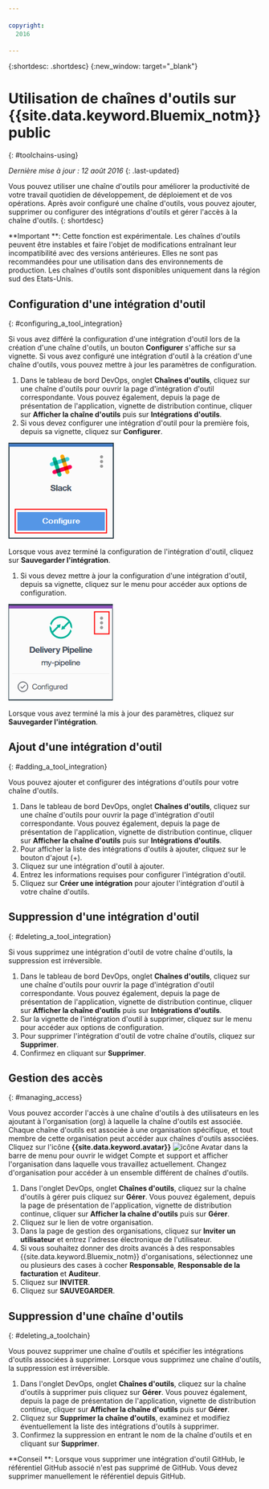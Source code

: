 ```yaml
---

copyright:
  2016

---
```


{:shortdesc: .shortdesc}
{:new_window: target="_blank"}

# Utilisation de chaînes d'outils sur {{site.data.keyword.Bluemix_notm}} public
{: #toolchains-using}

*Dernière mise à jour : 12 août 2016*
{: .last-updated}

Vous pouvez utiliser une chaîne d'outils pour améliorer la productivité de votre travail quotidien de développement, de déploiement et de vos opérations. Après avoir configuré une chaîne d'outils, vous pouvez ajouter, supprimer ou configurer des intégrations d'outils et gérer l'accès à la chaîne d'outils.
{: shortdesc}

**Important **: Cette fonction est expérimentale. Les chaînes d'outils peuvent être instables et faire l'objet de modifications entraînant leur incompatibilité avec des versions antérieures. Elles ne sont pas recommandées pour une utilisation dans des environnements de production. Les chaînes d'outils sont disponibles uniquement dans la région sud des Etats-Unis.

## Configuration d'une intégration d'outil
{: #configuring_a_tool_integration}

Si vous avez différé la configuration d'une intégration d'outil lors de la création d'une chaîne d'outils, un bouton **Configurer** s'affiche sur sa vignette. Si vous avez configuré une intégration d'outil à la création d'une chaîne d'outils, vous pouvez mettre à jour les paramètres de configuration.

1. Dans le tableau de bord DevOps, onglet **Chaînes d'outils**, cliquez sur une chaîne d'outils pour ouvrir la page d'intégration d'outil correspondante. Vous pouvez également, depuis la page de présentation de l'application, vignette de distribution continue, cliquer sur **Afficher la chaîne d'outils** puis sur **Intégrations d'outils**.
1. Si vous devez configurer une intégration d'outil pour la première fois, depuis sa vignette, cliquez sur **Configurer**.

  ![Bouton Configurer](images/toolchain_tile_configure.png)

 Lorsque vous avez terminé la configuration de l'intégration d'outil, cliquez sur **Sauvegarder l'intégration**.
 
1. Si vous devez mettre à jour la configuration d'une intégration d'outil, depuis sa vignette, cliquez sur le menu pour accéder aux options de configuration.

  ![Menu Configuration](images/toolchain_tile_menu.png)
 
 Lorsque vous avez terminé la mis à jour des paramètres, cliquez sur **Sauvegarder l'intégration**.

## Ajout d'une intégration d'outil
{: #adding_a_tool_integration}

Vous pouvez ajouter et configurer des intégrations d'outils pour votre chaîne d'outils.

1. Dans le tableau de bord DevOps, onglet **Chaînes d'outils**, cliquez sur une chaîne d'outils pour ouvrir la page d'intégration d'outil correspondante. Vous pouvez également, depuis la page de présentation de l'application, vignette de distribution continue, cliquer sur **Afficher la chaîne d'outils** puis sur **Intégrations d'outils**.
1. Pour afficher la liste des intégrations d'outils à ajouter, cliquez sur le bouton d'ajout (+).
1. Cliquez sur une intégration d'outil à ajouter.
1. Entrez les informations requises pour configurer l'intégration d'outil. 
1. Cliquez sur **Créer une intégration** pour ajouter l'intégration d'outil à votre chaîne d'outils.

## Suppression d'une intégration d'outil
{: #deleting_a_tool_integration}

Si vous supprimez une intégration d'outil de votre chaîne d'outils, la suppression est irréversible. 

1. Dans le tableau de bord DevOps, onglet **Chaînes d'outils**, cliquez sur une chaîne d'outils pour ouvrir la page d'intégration d'outil correspondante. Vous pouvez également, depuis la page de présentation de l'application, vignette de distribution continue, cliquer sur **Afficher la chaîne d'outils** puis sur **Intégrations d'outils**.
1. Sur la vignette de l'intégration d'outil à supprimer, cliquez sur le menu pour accéder aux options de configuration.
1. Pour supprimer l'intégration d'outil de votre chaîne d'outils, cliquez sur **Supprimer**.
1. Confirmez en cliquant sur **Supprimer**.  

## Gestion des accès
{: #managing_access}

Vous pouvez accorder l'accès à une chaîne d'outils à des utilisateurs en les ajoutant à l'organisation (org) à laquelle la chaîne d'outils est associée. Chaque chaîne d'outils est associée à une organisation spécifique, et tout membre de cette organisation peut accéder aux chaînes d'outils associées. Cliquez sur l'icône **{{site.data.keyword.avatar}}** ![icône Avatar](../icons/i-avatar-icon.svg) dans la barre de menu pour ouvrir le widget Compte et support et afficher l'organisation dans laquelle vous travaillez actuellement. Changez d'organisation pour accéder à un ensemble différent de chaînes d'outils.

<!--CA: Commenting out the content on authentication for Interconnect since it applies to GitHub Enterprise. This content can be exposed again when GHE is supported for the Dedicated Beta 2.-->

<!--You have three authentication options for your Bluemix dedicated environment: LDAP, SAML, or Web ID. 

**Important:** For this beta, Web ID authentication requires additional user management on GitHub Enterprise.

If you use LDAP or SAML authentication in your Bluemix dedicated environment, when you add users to your Bluemix org and spaces, the users can log in to GitHub Enterprise by using their Bluemix ID and password, and accounts are created for them. When you add users to your Bluemix org and spaces, they are not automatically added to the GitHub Enterprise repo. Someone who has admin privileges for the repo must add them.  

If you use Web ID authentication, when you add users to your Bluemix org and spaces, a GitHub Enterprise site administrator must set up a GitHub Enterprise account for those users. Alternatively, new users can create a toolchain, in which case a GitHub Enterprise account is created for them. However, if those users want to access repos that are associated with toolchains besides their own, they must be granted access to those repos.

To add a user: -->

1. Dans l'onglet DevOps, onglet **Chaînes d'outils**, cliquez sur la chaîne d'outils à gérer puis cliquez sur **Gérer**. Vous pouvez également, depuis la page de présentation de l'application, vignette de distribution continue, cliquer sur **Afficher la chaîne d'outils** puis sur **Gérer**.  
1. Cliquez sur le lien de votre organisation. 
1. Dans la page de gestion des organisations, cliquez sur **Inviter un utilisateur** et entrez l'adresse électronique de l'utilisateur.
1. Si vous souhaitez donner des droits avancés à des responsables {{site.data.keyword.Bluemix_notm}} d'organisations, sélectionnez une ou plusieurs des cases à cocher **Responsable**, **Responsable de la facturation** et **Auditeur**.
1. Cliquez sur **INVITER**.
1. Cliquez sur **SAUVEGARDER**.

## Suppression d'une chaîne d'outils
{: #deleting_a_toolchain}

Vous pouvez supprimer une chaîne d'outils et spécifier les intégrations d'outils associées à supprimer. Lorsque vous supprimez une chaîne d'outils, la suppression est irréversible.

1. Dans l'onglet DevOps, onglet **Chaînes d'outils**, cliquez sur la chaîne d'outils à supprimer puis cliquez sur **Gérer**. Vous pouvez également, depuis la page de présentation de l'application, vignette de distribution continue, cliquer sur **Afficher la chaîne d'outils** puis sur **Gérer**.
1. Cliquez sur **Supprimer la chaîne d'outils**, examinez et modifiez éventuellement la liste des intégrations d'outils à supprimer.
1. Confirmez la suppression en entrant le nom de la chaîne d'outils et en cliquant sur **Supprimer**.  

 **Conseil **: Lorsque vous supprimer une intégration d'outil GitHub, le référentiel GitHub associé n'est pas supprimé de GitHub. Vous devez supprimer manuellement le référentiel depuis GitHub.
